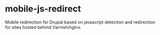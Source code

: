 mobile-js-redirect
==================

Mobile redirection for Drupal based on javascript detection and redirection for sites hosted behind Varnish/nginx.